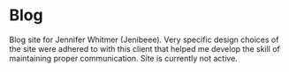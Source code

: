 # Blog
Blog site for Jennifer Whitmer (Jenibeee). Very specific design choices of the site were adhered to with this client that helped me develop the skill of maintaining proper communication. Site is currently not active.
